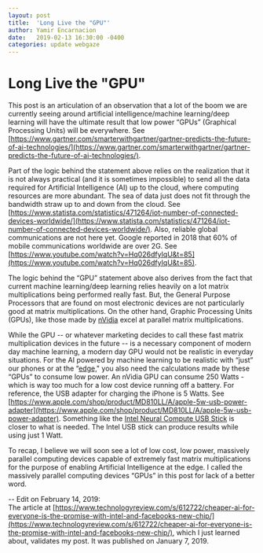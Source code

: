 ```yaml
---
layout: post
title:  'Long Live the "GPU"'
author: Yamir Encarnacion
date:   2019-02-13 16:30:00 -0400
categories: update webgaze
---
```

Long Live the "GPU"
===================

This post is an articulation of an observation that a lot of the boom 
we are currently seeing around artificial intelligence/machine learning/deep learning 
will have the ultimate result that low power “GPUs” (Graphical Processing Units) 
will be everywhere.  See 
[https://www.gartner.com/smarterwithgartner/gartner-predicts-the-future-of-ai-technologies/](https://www.gartner.com/smarterwithgartner/gartner-predicts-the-future-of-ai-technologies/). 

Part of the logic behind the statement above relies on the realization that it is not 
always practical (and it is sometimes impossible) to send all the data required for 
Artificial Intelligence (AI) up to the cloud, where computing resources are more abundant. The 
sea of data just does not fit through the bandwidth straw up to and down from the cloud. See 
[https://www.statista.com/statistics/471264/iot-number-of-connected-devices-worldwide/](https://www.statista.com/statistics/471264/iot-number-of-connected-devices-worldwide/). Also, 
reliable global communications are not here yet.  Google reported in 2018 that 60% of 
mobile communications worldwide are over 2G.  See [https://www.youtube.com/watch?v=Hq026dfyIqU&t=85](https://www.youtube.com/watch?v=Hq026dfyIqU&t=85).

The logic behind the “GPU” statement above also derives from the fact that current 
machine learning/deep learning relies heavily on a lot matrix multiplications being 
performed really fast. But, the General Purpose Processors that are found on most 
electronic devices are not particularly good at matrix multiplications.  On the 
other hand, Graphic Processing Units (GPUs), like those made by 
[nVidia](https://www.nvidia.com/) excel at parallel matrix multiplications.  

While the GPU -- or whatever marketing decides to call these fast matrix multiplication 
devices in the future -- is a necessary component of modern day machine learning, a 
modern day GPU would not be realistic in everyday situations.  For the AI powered by 
machine learning to be realistic with “just” our phones or at the 
“[edge,](https://en.wikipedia.org/wiki/Edge_computing)" you also need the calculations 
made by these “GPUs” to consume low power.  An nVidia GPU can consume 250 Watts - which 
is way too much for a low cost device running off a battery.  For reference, the USB 
adapter for charging the iPhone is 5 Watts.  See [https://www.apple.com/shop/product/MD810LL/A/apple-5w-usb-power-adapter](https://www.apple.com/shop/product/MD810LL/A/apple-5w-usb-power-adapter). Something 
like the [Intel Neural Compute USB Stick](https://software.intel.com/en-us/movidius-ncs) is closer to what is needed.  The Intel USB stick can produce results while using just 1 Watt.

To recap, I believe we will soon see a lot of low cost, low power, massively parallel 
computing devices capable of extremely fast matrix multiplications for the purpose of 
enabling Artificial Intelligence at the edge.  I called the massively parallel 
computing devices “GPUs” in this post for lack of a better word.

--
Edit on February 14, 2019:  
The article at [https://www.technologyreview.com/s/612722/cheaper-ai-for-everyone-is-the-promise-with-intel-and-facebooks-new-chip/](https://www.technologyreview.com/s/612722/cheaper-ai-for-everyone-is-the-promise-with-intel-and-facebooks-new-chip/),
which I just learned about, validates my post.  It was published on January 7, 2019.
